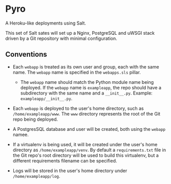 Pyro
====

A Heroku-like deployments using Salt.

This set of Salt sates will set up a Nginx, PostgreSQL and uWSGI stack
driven by a Git repository with minimal configuration.

Conventions
-----------

* Each ``webapp`` is treated as its own user and group, each with the same
  name. The ``webapp`` name is specified in the ``webapps.sls`` pillar.

  * The ``webapp`` name should match the Python module name being deployed. If
    the ``webapp`` name is ``exampleapp``, the repo should have a subdirectory
    with the same name and a ``__init__.py``. Example:
    ``exampleapp/__init__.py``.

* Each ``webapp`` is deployed to the user's home directory, such as
  ``/home/exampleapp/www``. The ``www`` directory represents the root of the
  Git repo being deployed.

* A PostgresSQL database  and user will be created, both using the ``webapp`` namee.

* If a virtualenv is being used, it will be created under the user's home
  directory as ``/home/exampleapp/venv``. By default a ``requirements.txt``
  file in the Git repo's root directory will be used to build this virtualenv,
  but a different requirements filename can be specified.

* Logs will be stored in the user's home directory under
  ``/home/exampleapp/log``.
